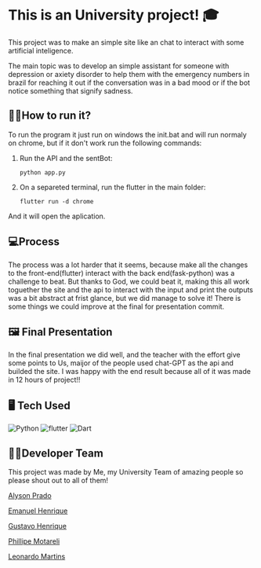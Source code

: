 # This is an University project! 🎓

This project was to make an simple site like an chat to interact with some artificial inteligence.

The main topic was to develop an simple assistant for someone with depression or axiety disorder to help them with the emergency numbers in brazil for reaching it out if the conversation was in a bad mood or if the bot notice something that signify sadness.

## 👨‍💻How to run it?

To run the program it just run on windows the init.bat and will run normaly on chrome, but if it don't work run the following commands:

1. Run the API and the sentBot:
    ```
    python app.py
    ```

2. On a separeted terminal, run the flutter in the main folder:
    ```
    flutter run -d chrome
    ```

And it will open the aplication.

## 💻Process

The process was a lot harder that it seems, because make all the changes to the front-end(flutter) interact with the back end(fask-python) was a challenge to beat. But thanks to God, we could beat it, making this all work toguether the site and the api to interact with the input and print the outputs was a bit abstract at frist glance, but we did manage to solve it! There is some things we could improve at the final for presentation commit.

## 🖼️ Final Presentation

In the final presentation we did well, and the teacher with the effort give some points to Us, maijor of the people used chat-GPT as the api and builded the site. I was happy with the end result because all of it was made in 12 hours of project!!

## 🖥️ Tech Used

![Python](https://img.shields.io/badge/python-000?style=for-the-badge&logo=python&logoColor=ffdd54)
![flutter](https://img.shields.io/badge/flutter-000?style=for-the-badge&logo=flutter&logoColor=02569B)
![Dart](https://img.shields.io/badge/dart-000?style=for-the-badge&logo=dart&logoColor=0175C2)

## 👨‍🎓Developer Team
This project was made by Me, my University Team of amazing people so please shout out to all of them!

[Alyson Prado](mailto:alyson.prado85@gmail.com)

[Emanuel Henrique](mailto:emanuelhenrique2004@gmail.com)

[Gustavo Henrique](mailto:Gustavogoncalves3ch@gmail.com)

[Phillipe Motareli](mailto:philippe.motareli@gmail.com)

[Leonardo Martins](mailto:Leonardomartinez0211@gmail.com)

